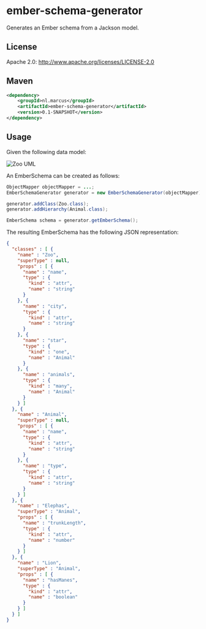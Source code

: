 # ember-schema-generator

Generates an Ember schema from a Jackson model.

## License

Apache 2.0: http://www.apache.org/licenses/LICENSE-2.0

## Maven
```xml
<dependency>
	<groupId>nl.marcus</groupId>
	<artifactId>ember-schema-generator</artifactId>
	<version>0.1-SNAPSHOT</version>
</dependency>
```

## Usage

Given the following data model:

![Zoo UML](https://raw.githubusercontent.com/marcus-nl/ember-model-generator/master/src/main/site/uml/Zoo.png "Zoo UML")

An EmberSchema can be created as follows:
```java
ObjectMapper objectMapper = ...;
EmberSchemaGenerator generator = new EmberSchemaGenerator(objectMapper);

generator.addClass(Zoo.class);
generator.addHierarchy(Animal.class);

EmberSchema schema = generator.getEmberSchema();
```

The resulting EmberSchema has the following JSON representation:
```json
{
  "classes" : [ {
    "name" : "Zoo",
    "superType" : null,
    "props" : [ {
      "name" : "name",
      "type" : {
        "kind" : "attr",
        "name" : "string"
      }
    }, {
      "name" : "city",
      "type" : {
        "kind" : "attr",
        "name" : "string"
      }
    }, {
      "name" : "star",
      "type" : {
        "kind" : "one",
        "name" : "Animal"
      }
    }, {
      "name" : "animals",
      "type" : {
        "kind" : "many",
        "name" : "Animal"
      }
    } ]
  }, {
    "name" : "Animal",
    "superType" : null,
    "props" : [ {
      "name" : "name",
      "type" : {
        "kind" : "attr",
        "name" : "string"
      }
    }, {
      "name" : "type",
      "type" : {
        "kind" : "attr",
        "name" : "string"
      }
    } ]
  }, {
    "name" : "Elephas",
    "superType" : "Animal",
    "props" : [ {
      "name" : "trunkLength",
      "type" : {
        "kind" : "attr",
        "name" : "number"
      }
    } ]
  }, {
    "name" : "Lion",
    "superType" : "Animal",
    "props" : [ {
      "name" : "hasManes",
      "type" : {
        "kind" : "attr",
        "name" : "boolean"
      }
    } ]
  } ]
}
```
